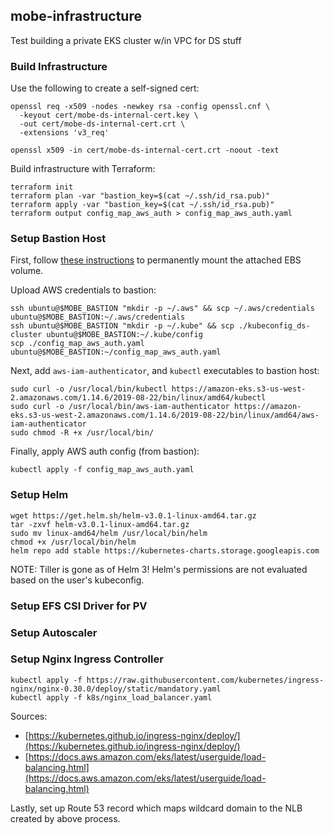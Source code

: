 ## mobe-infrastructure

Test building a private EKS cluster w/in VPC for DS stuff


### Build Infrastructure

Use the following to create a self-signed cert:
```
openssl req -x509 -nodes -newkey rsa -config openssl.cnf \
  -keyout cert/mobe-ds-internal-cert.key \
  -out cert/mobe-ds-internal-cert.crt \
  -extensions 'v3_req'

openssl x509 -in cert/mobe-ds-internal-cert.crt -noout -text
```

Build infrastructure with Terraform:
```
terraform init
terraform plan -var "bastion_key=$(cat ~/.ssh/id_rsa.pub)"
terraform apply -var "bastion_key=$(cat ~/.ssh/id_rsa.pub)"
terraform output config_map_aws_auth > config_map_aws_auth.yaml
```


### Setup Bastion Host

First, follow [these instructions](https://docs.aws.amazon.com/AWSEC2/latest/UserGuide/ebs-using-volumes.html) to permanently mount the attached EBS volume.

Upload AWS credentials to bastion:
```
ssh ubuntu@$MOBE_BASTION "mkdir -p ~/.aws" && scp ~/.aws/credentials ubuntu@$MOBE_BASTION:~/.aws/credentials
ssh ubuntu@$MOBE_BASTION "mkdir -p ~/.kube" && scp ./kubeconfig_ds-cluster ubuntu@$MOBE_BASTION:~/.kube/config
scp ./config_map_aws_auth.yaml ubuntu@$MOBE_BASTION:~/config_map_aws_auth.yaml
```

Next, add `aws-iam-authenticator`, and `kubectl` executables to bastion host: 
```
sudo curl -o /usr/local/bin/kubectl https://amazon-eks.s3-us-west-2.amazonaws.com/1.14.6/2019-08-22/bin/linux/amd64/kubectl
sudo curl -o /usr/local/bin/aws-iam-authenticator https://amazon-eks.s3-us-west-2.amazonaws.com/1.14.6/2019-08-22/bin/linux/amd64/aws-iam-authenticator
sudo chmod -R +x /usr/local/bin/
```

Finally, apply AWS auth config (from bastion):
```
kubectl apply -f config_map_aws_auth.yaml
```


### Setup Helm

```
wget https://get.helm.sh/helm-v3.0.1-linux-amd64.tar.gz
tar -zxvf helm-v3.0.1-linux-amd64.tar.gz
sudo mv linux-amd64/helm /usr/local/bin/helm
chmod +x /usr/local/bin/helm
helm repo add stable https://kubernetes-charts.storage.googleapis.com
```

NOTE: Tiller is gone as of Helm 3!  Helm's permissions are not evaluated based on the user's kubeconfig.


### Setup EFS CSI Driver for PV


### Setup Autoscaler


### Setup Nginx Ingress Controller

```
kubectl apply -f https://raw.githubusercontent.com/kubernetes/ingress-nginx/nginx-0.30.0/deploy/static/mandatory.yaml
kubectl apply -f k8s/nginx_load_balancer.yaml
```

Sources: 
- [https://kubernetes.github.io/ingress-nginx/deploy/](https://kubernetes.github.io/ingress-nginx/deploy/)
- [https://docs.aws.amazon.com/eks/latest/userguide/load-balancing.html](https://docs.aws.amazon.com/eks/latest/userguide/load-balancing.html)

Lastly, set up Route 53 record which maps wildcard domain to the NLB created by above process.
